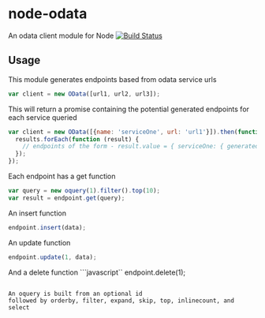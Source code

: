 node-odata
==========

An odata client module for Node
[![Build Status](https://travis-ci.org/zclark/node-odata.png?branch=master)](https://travis-ci.org/zclark/node-odata)

## Usage

This module generates endpoints based from odata service urls

```javascript
var client = new OData([url1, url2, url3]);
```

This will return a promise containing the potential generated endpoints for each service queried

```javascript
var client = new OData([{name: 'serviceOne', url: 'url1'}]).then(function (results) {
  results.forEach(function (result) {
    // endpoints of the form - result.value = { serviceOne: { generatedEndpoints... }}
  });
});
```

Each endpoint has a get function
```javascript
var query = new oquery(1).filter().top(10);
var result = endpoint.get(query);
```

An insert function
```javascript
endpoint.insert(data);
```

An update function
```javascript
endpoint.update(1, data);
```

And a delete function
```javascript``
endpoint.delete(1);
```

An oquery is built from an optional id
followed by orderby, filter, expand, skip, top, inlinecount, and select